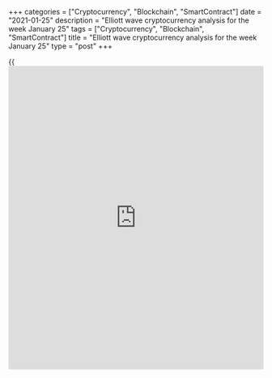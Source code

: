 +++
categories = ["Cryptocurrency", "Blockchain", "SmartContract"]
date = "2021-01-25"
description = "Elliott wave cryptocurrency analysis for the week January 25"
tags = ["Cryptocurrency", "Blockchain", "SmartContract"]
title = "Elliott wave cryptocurrency analysis for the week January 25"
type = "post"
+++

{{<iframe id="large-banner" src="https://www.bounty.group/#slide=6.0" width="100%" height="600" scrolling="no" style="border: 0px solid rgb(216, 221, 230); border-radius: 3px;">}}

2021-01-25

2021-01-25

Medium-term forecast for five cryptocurrencies as of 25.01.2021Roman
Onegin

I welcome my readers!

I have prepared a medium-term cryptocurrency forecast based on Elliott
wave analysis of Bitcoin, Ethereum, Litecoin, EOS, and Ripple. I offer
trading signals for each cryptocurrency pair.

Bitcoin and other cryptocurrencies may have continued the bullish
trends, so the prices could be rising this week.

The article covers the following subjects:

##  **Elliott wave Bitcoin analysis**

 ****

The [daily](https://www.fintecher.org/2020/03/03/forex-trading-daily-strategy/) BTCUSD price chart displays the large upward impulse composed
of the sub-waves 1-2-3-4-5. After corrective wave 4 completed as a
double zigzag, the market has started rising in impulse wave 5. There
must be forming the final leg of impulse 5. Let us explore the most
recent chart section on the eight-hour timeframe.



As it is clear from the most recent chart section, the market is forming
the upward impulse wave composed of the sub-waves [1]-[2]-[3]-[4]-[5].
The final leg of the impulse (5) of [5] will conclude the entire
pattern. The corrective down wave 4 must have completed as a double
zigzag, and there have formed the two first sub-waves of impulse 5, they
are small sub-waves (1) and (2). The market should be rising to a level
above 42000.00, towards level 50000.00.

### Trading plan for [BTCUSD][1] for the week:

Buy 33408.50, TP 42000.00

* * *

##  **Elliott wave Ethereum analysis**

 ****

The ETHUSD pair, like during the previous trading weeks, is forming a
large upward zigzag A-B-C. The sub-waves A and B have completed. Wave A
is an impulse, and wave B is a correction formed as a triple zigzag.
Wave C is also an impulse, which is still unfolding. There is now
developing the final wave [5] of the C impulse. Let us study the market
structure in more detail in the H8 timeframe.



The upward impulse [5] is composed of five sub-waves
(1)-(2)-(3)-(4)-(5). The four legs out of five have ended. There is
unfolding wave (5), driving the price up. The corrective wave 4,
composed of the sub-waves [w]-[x]-[y], has recently finished. The price
has resumed growing in the final wave 5. The market could be rising to a
level of 1670.00, where wave 5 will be equal to wave 3. The price is
likely to reach the indicated level.

### Trading plan **[ETHUSD][2] **for the week:

Buy 1414.27, TP 1670.00

* * *

##  **Elliott wave Litecoin analysis**

The LTCUSD pair continues forming the global simple zigzag A-B-C. After
the bearish corrective wave B finished as a triple zigzag, the market
has turned up and started rising. There is currently forming the fifth
leg of the bullish impulse composed of the sub-waves
[1]-[2]-[3]-[4]-[5]. Let us study the most recent chart section in a
shorter timeframe.

There have completed impulse waves [1] and [3], and corrective waves [2]
and [4]. Over the past few days, the corrective wave [4] was forming,
and it seems to have ended as a zigzag (A)-(B)-(C). If so, there must be
forming the final bullish wave [5]. Therefore, this week, the market
should be rising to a level above 185.00, i.e., above the high made by
impulse [3].

### Trading plan for **[LTCUSD][3]**  for the week:

Buy 145.23, TP 185.00

* * *

##  **Elliott wave EOS analysis**

The EOSUSD market continues forming the global down triple zigzag
[W]-[X]-[Y]-[X]-[Z]. The first four legs of the zigzag look complete.
There is now forming the final bearish wave [Z], which could end as a
simple zigzag (a)-(b)-(c). Let us explore the initial part of the [Z]
wave on the eight-hour timeframe.

After linking wave [X] ended as a triple zigzag, the market has started
declining in the impulse wave (A), which is the initial element of the
bearish zigzag-shaped wave [Z]. Wave (A) has ended, and there is now
forming the bullish correction (B). The (B) correction should end at a
level of around 3.13, where wave (B) will reach 50% Fibonacci level of
wave (A). Next, the market should decline in the bearish impulse (C) to
a level of 1.50, as outlined in the chart.

### Trading plan for **[EOSUSD][4]**  for the week:

Buy 2.72, TP 3.13

* * *

##  **Elliott wave Ripple analysis**

The XRPUSD market continues forming the simple global zigzag composed of
three major sub-waves A-B-C. Wave A is a bullish impulse, and wave B is
a correction formed as bearish triple zigzag [W]-[X]-[Y]-[X]-[Z]. Let us
see the structure of the final leg of the B correction in the eight-hour
timeframe.

The final zigzag-shaped wave [Z] has completed in the corrective wave B
of a larger degree. There is now forming the initial part of the new
uptrend. There is unfolding the bullish impulse C. The sub-wave (1)
should soon end at a level around 0.368, which is the high made by wave
3. Next, the market could turn down and start forming a bearish
corrective wave (2).

### Trading plan for **[XRPUSD][5]** for the week:

Buy 0.277, TP 0.368

* * *

P.S. Did you like my article? Share it in social networks: it will be
the best “thank you" :)

Ask me questions and comment below. I’ll be glad to answer your
questions and give necessary explanations.

 **Useful links:**

  * I recommend trying to trade with a reliable broker [here][6]. The system allows you to trade by yourself or copy successful traders from all across the globe.
  * Use my promo-code BLOG for getting deposit bonus 50% on LiteForex platform. Just enter this code in the appropriate field while [depositing][7] your trading account.
  * Telegram chat for traders: <t.me/liteforexengchat>. We are sharing the signals and trading experience
  * Telegram channel with high-quality analytics, Forex reviews, training articles, and other useful things for traders <t.me/liteforex>

## Price chart of BTCUSD in real time mode

The content of this article reflects the author’s opinion and does not
necessarily reflect the official position of LiteForex. The material
published on this page is provided for informational purposes only and
should not be considered as the provision of investment advice for the
purposes of Directive 2004/39/EC.

Rate this article:

{{value}}

( {{count}} {{title}} )

   1. my.liteforex.com/trading/chart?symbol=BTCUSD
   2. my.liteforex.com/trading/chart?symbol=ETHUSD
   3. my.liteforex.com/trading/chart?symbol=LTCUSD
   4. my.liteforex.com/trading/chart?symbol=EOSUSD&returnUrl=true
   5. my.liteforex.com/trading/chart?symbol=XRPUSD
   6. my.liteforex.com/?category=analysts-opinions&slug=medium-term-forecast-for-five-cryptocurrencies-as-of-25012021&openPopup=%2Fregistration%2Fpopup&utm_source=blog&utm_medium=article&utm_campaign=bonus
   7. my.liteforex.com/deposit/?category=analysts-opinions&slug=medium-term-forecast-for-five-cryptocurrencies-as-of-25012021&promo_code=BLOG&utm_source=blog&utm_medium=article&utm_campaign=bonus